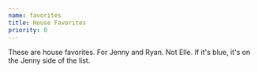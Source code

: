 ```yaml
---
name: favorites
title: House Favorites
priority: 0
---
```


These are house favorites.  For Jenny and Ryan.  Not
Elle.  If it's blue, it's on the Jenny side of the
list.
